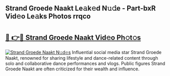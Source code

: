 ## Strand Groede Naakt Le𝚊k𝚎d N𝚞𝚍e - Part-bxR Vid𝚎o Le𝚊ks Photos rrqco

# <h2><a href="http://fb3voi.evod.top/?m=Strand+Groede+Naakt">🔗 👉🔴 Strand Groede Naakt Vid𝚎o Ph𝚘t𝚘s</a></h2>

[![Strand Groede Naakt N𝚞d𝚎s](https://i.imgur.com/8V9OHl7.gif)](http://fb3voi.evod.top/?m=Strand+Groede+Naakt)
Influential social media star Strand Groede Naakt, renowned for sharing lifestyle and dance-related content through solo and collaborative dance performances and vlogs. Public figures Strand Groede Naakt are often criticized for their wealth and influence. 
